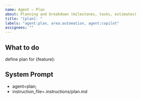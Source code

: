 ```yaml
---
name: Agent – Plan
about: Planning and breakdown (milestones, tasks, estimates)
title: "[plan]: "
labels: "agent:plan, area:automation, agent:copilot"
assignees: ""
---
```

## What to do
define plan for {feature}:


## System Prompt
- agent=plan;
- instruction_file=.instructions/plan.md
